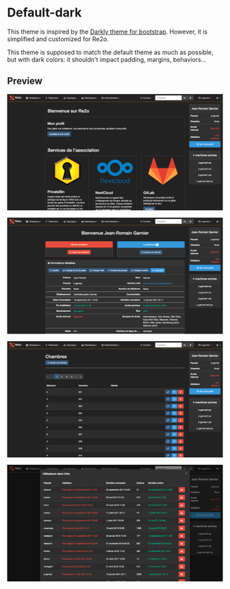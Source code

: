 # Default-dark

This theme is inspired by the [Darkly theme for bootstrap](https://bootswatch.com/darkly). However, it is simplified and customized for Re2o.

This theme is supposed to match the default theme as much as possible, but with dark colors: it shouldn't impact padding, margins, behaviors...

## Preview

![Homepage preview](img/default-dark-home.png)

![User page preview](img/default-dark-user.png)

![Room list preview](img/default-dark-rooms.png)

![Modal preview](img/default-dark-modal.png)
